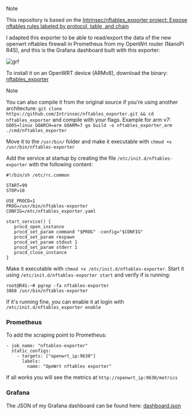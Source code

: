 >[!NOTE]
>This repository is based on the [Intrinsec/nftables_exporter project: Expose nftables rules labeled by protocol, table, and chain](https://github.com/Intrinsec/nftables_exporter)


I adapted this exporter to be able to read/export the data of the new openwrt nftables firewall in Prometheus from my OpenWrt router (NanoPi R4S), and this is the Grafana dashboard built with this exporter:

![grf](https://github.com/user-attachments/assets/56287b70-6741-4e29-8f56-774118878367)


To install it on an OpenWRT device (ARMv8), download the binary: [nftables_exporter](https://github.com/giuliomagnifico/openwrt-nftables_exporter/blob/main/nftables-exporter)

>[!NOTE]
>You can also compile it from the original source if you're using another architecture:
> `git clone https://github.com/Intrinsec/nftables_exporter.git && cd nftables_exporter` and compile with your flags. Example for arm v7: `GOOS=linux GOARCH=arm GOARM=7 go build -o nftables_exporter_arm ./cmd/nftables_exporter`
 
Move it to the `/usr/bin/` folder and make it executable with `chmod +x /usr/bin/nftables-exporter`

Add the service at startup by creating the file `/etc/init.d/nftables-exporter` with the following content:

 ```
#!/bin/sh /etc/rc.common

START=99
STOP=10

USE_PROCD=1
PROG=/usr/bin/nftables-exporter
CONFIG=/etc/nftables_exporter.yaml

start_service() {
    procd_open_instance
    procd_set_param command "$PROG" -config="$CONFIG"
    procd_set_param respawn
    procd_set_param stdout 1
    procd_set_param stderr 1
    procd_close_instance
}
```


Make it executable with `chmod +x /etc/init.d/nftables-exporter`. Start it using `/etc/init.d/nftables-exporter start` and verify if is running:

```
root@R4S:~# pgrep -fa nftables-exporter
3868 /usr/bin/nftables-exporter
```

If it's running fine, you can enable it at login with `/etc/init.d/nftables_exporter enable`

### Prometheus

To add the scraping point to Prometheus:

```
- job_name: "nftables-exporter"
  static_configs:
    - targets: ["openwrt_ip:9630"]
      labels:
        name: "OpeWrt nftables exporter"
```

If all works you will see the metrics at `http://openwrt_ip:9630/metrics`

### Grafana

The JSON of my Grafana dashboard can be found here: [dashboard.json](https://github.com/giuliomagnifico/openwrt-nftables_exporter/blob/main/dashboard.json)
